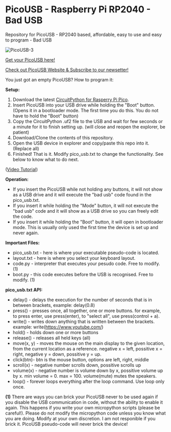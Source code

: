 # PicoUSB - Raspberry Pi RP2040 - Bad USB
Repository for PicoUSB - RP2040 based, affordable, easy to use and easy to program - Bad USB

![PicoUSB-3](https://github.com/TomBrlek/PicoUSB/assets/137766608/e64d61c2-e8db-4887-aa5e-6456fb3bd157)

[Get your PicoUSB here!](https://www.elecrow.com/picousb-raspberry-pi-pico-rp2040-powered-bad-usb-rubber-ducky.html)

[Check out PicoUSB Website & Subscribe to our newsetter!](https://picousb.com/)

You just got an empty PicoUSB? How to program it:

**Setup:** 
1. Download the latest [CircuitPython for Rasperry Pi Pico](https://circuitpython.org/board/raspberry_pi_pico/).
2. Insert PicoUSB into your USB drive while holding the "Boot" button. (Opens it in a bootloader mode. The first time you do this. You do not have to hold the "Boot" button)
3. Copy the CircuitPython .uf2 file to the USB and wait for few seconds or a minute for it to finish setting up. (will close and reopen the explorer, be patient)
4. Download/Clone the contents of this repository.
5. Open the USB device in explorer and copy/paste this repo into it. (Replace all)
6. Finished! That is it. Modify pico_usb.txt to change the functionality. See below to know what to do next.

([Video Tutorial](https://youtu.be/jKH6WgFiaB0))

**Operation:**
 - If you insert the PicoUSB while not holding any buttons, it will not show as a USB drive and it will execute the "bad usb" code found in the pico_usb.txt.
 - If you insert it while holding the "Mode" button, it will not execute the "bad usb" code and it will show as a USB drive so you can freely edit the code.
 - If you insert it while holding the "Boot" button, it will open in bootloader mode. This is usually only used the first time the device is set up and never again.

**Important Files:**
 - pico_usb.txt - here is where your executable pseudo-code is located.
 - layout.txt - here is where you select your keyboard layout.
 - code.py - interpreter that executes your pesudo code. Free to modify. (1)
 - boot.py - this code executes before the USB is recognised. Free to modify. (1)

**pico_usb.txt API:**
- delay()   - delays the execution for the number of seconds that is in between brackets, example: delay(0.8)
- press()   - presses once, all together, one or more buttons. for example, to press enter, use press(enter), to "select all", use press(control + a).
- write()   - writes down anything that is written between the brackets. example: write(https://www.youtube.com/)
- hold()    - holds down one or more buttons
- release() - releases all held keys (all)
- move(x, y) - moves the mouse on the main display to the given location, from the current location as a reference. negative x = left, possitive x = right, negative y = down, possitive y = up.
- click(btn)- btn is the mouse button, options are left, right, middle
- scroll(x) - negative number scrolls down, possitive scrolls up
- volume(x) - negative number is volume down by x, possitive volume up by x. min volume = 0. max = 100. volume(mute) mutes the speakers.
- loop() - forever loops everything after the loop command. Use loop only once.

**(1)** There are ways you can brick your PicoUSB never to be used again if you disable the USB communication in code, without the ability to enable it again. This happens if you write your own micropython scripts (please be careful!). Please do not modify the micropython code unless you know what you are doing. Modify at your own discretion. I am not responible if you brick it. PicoUSB pseudo-code will never brick the device!
